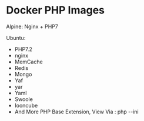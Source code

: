 # Docker PHP Images

Alpine: Nginx + PHP7

Ubuntu: 
 - PHP7.2
 - nginx
 - MemCache
 - Redis 
 - Mongo
 - Yaf
 - yar
 - Yaml
 - Swoole
 - Iooncube
 - And More PHP Base Extension, View Via : php --ini
